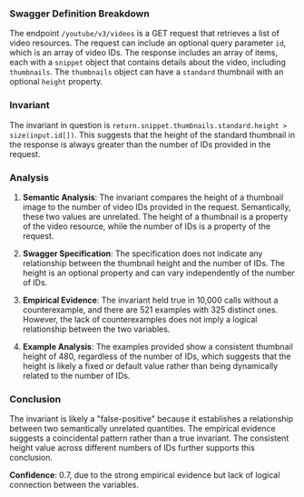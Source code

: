 ### Swagger Definition Breakdown
The endpoint `/youtube/v3/videos` is a GET request that retrieves a list of video resources. The request can include an optional query parameter `id`, which is an array of video IDs. The response includes an array of items, each with a `snippet` object that contains details about the video, including `thumbnails`. The `thumbnails` object can have a `standard` thumbnail with an optional `height` property.

### Invariant
The invariant in question is `return.snippet.thumbnails.standard.height > size(input.id[])`. This suggests that the height of the standard thumbnail in the response is always greater than the number of IDs provided in the request.

### Analysis
1. **Semantic Analysis**: The invariant compares the height of a thumbnail image to the number of video IDs provided in the request. Semantically, these two values are unrelated. The height of a thumbnail is a property of the video resource, while the number of IDs is a property of the request.

2. **Swagger Specification**: The specification does not indicate any relationship between the thumbnail height and the number of IDs. The height is an optional property and can vary independently of the number of IDs.

3. **Empirical Evidence**: The invariant held true in 10,000 calls without a counterexample, and there are 521 examples with 325 distinct ones. However, the lack of counterexamples does not imply a logical relationship between the two variables.

4. **Example Analysis**: The examples provided show a consistent thumbnail height of 480, regardless of the number of IDs, which suggests that the height is likely a fixed or default value rather than being dynamically related to the number of IDs.

### Conclusion
The invariant is likely a "false-positive" because it establishes a relationship between two semantically unrelated quantities. The empirical evidence suggests a coincidental pattern rather than a true invariant. The consistent height value across different numbers of IDs further supports this conclusion.

**Confidence**: 0.7, due to the strong empirical evidence but lack of logical connection between the variables.
